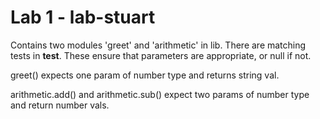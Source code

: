 # Lab 1 - lab-stuart

Contains two modules 'greet' and 'arithmetic' in lib. There are matching tests in __test__. These ensure that parameters are appropriate, or null if not. 

greet() expects one param of number type and returns string val. 

arithmetic.add() and arithmetic.sub() expect two params of number type and return number vals.